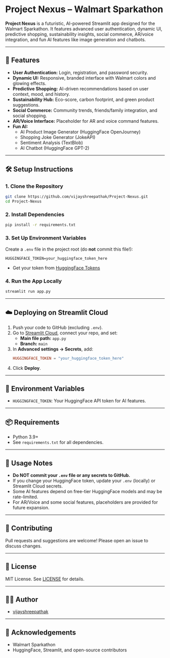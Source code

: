 # Project Nexus – Walmart Sparkathon

**Project Nexus** is a futuristic, AI-powered Streamlit app designed for the Walmart Sparkathon. It features advanced user authentication, dynamic UI, predictive shopping, sustainability insights, social commerce, AR/voice integration, and fun AI features like image generation and chatbots.

---

## 🚀 Features
- **User Authentication:** Login, registration, and password security.
- **Dynamic UI:** Responsive, branded interface with Walmart colors and glowing effects.
- **Predictive Shopping:** AI-driven recommendations based on user context, mood, and history.
- **Sustainability Hub:** Eco-score, carbon footprint, and green product suggestions.
- **Social Commerce:** Community trends, friends/family integration, and social shopping.
- **AR/Voice Interface:** Placeholder for AR and voice command features.
- **Fun AI:**
  - AI Product Image Generator (HuggingFace OpenJourney)
  - Shopping Joke Generator (JokeAPI)
  - Sentiment Analysis (TextBlob)
  - AI Chatbot (HuggingFace GPT-2)

---

## 🛠️ Setup Instructions

### 1. **Clone the Repository**
```sh
git clone https://github.com/vijayshreepathak/Project-Nexus.git
cd Project-Nexus
```

### 2. **Install Dependencies**
```sh
pip install -r requirements.txt
```

### 3. **Set Up Environment Variables**
Create a `.env` file in the project root (do **not** commit this file!):
```
HUGGINGFACE_TOKEN=your_huggingface_token_here
```
- Get your token from [HuggingFace Tokens](https://huggingface.co/settings/tokens)

### 4. **Run the App Locally**
```sh
streamlit run app.py
```

---

## ☁️ Deploying on Streamlit Cloud
1. Push your code to GitHub (excluding `.env`).
2. Go to [Streamlit Cloud](https://share.streamlit.io/), connect your repo, and set:
   - **Main file path:** `app.py`
   - **Branch:** `main`
3. In **Advanced settings → Secrets**, add:
   ```toml
   HUGGINGFACE_TOKEN = "your_huggingface_token_here"
   ```
4. Click **Deploy**.

---

## 🔑 Environment Variables
- `HUGGINGFACE_TOKEN`: Your HuggingFace API token for AI features.

---

## 📦 Requirements
- Python 3.9+
- See `requirements.txt` for all dependencies.

---

## 📝 Usage Notes
- **Do NOT commit your `.env` file or any secrets to GitHub.**
- If you change your HuggingFace token, update your `.env` (locally) or Streamlit Cloud secrets.
- Some AI features depend on free-tier HuggingFace models and may be rate-limited.
- For AR/Voice and some social features, placeholders are provided for future expansion.

---

## 🤝 Contributing
Pull requests and suggestions are welcome! Please open an issue to discuss changes.

---

## 📄 License
MIT License. See [LICENSE](LICENSE) for details.

---

## 👩‍💻 Author
- [vijayshreepathak](https://github.com/vijayshreepathak)

---

## 🌟 Acknowledgements
- Walmart Sparkathon
- HuggingFace, Streamlit, and open-source contributors 
